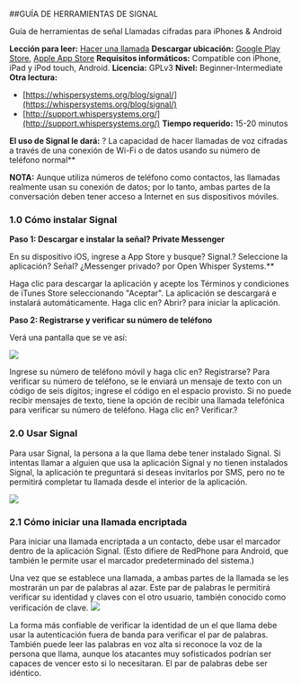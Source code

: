 [Title]: # ()
[Difficulty]: # (Principiante)
[Order]: # (0)

##GUÍA DE HERRAMIENTAS DE SIGNAL

Guía de herramientas de señal 
Llamadas cifradas para iPhones & Android

**Lección para leer:** [Hacer una llamada](umbrella://lesson/making-a-call) 
**Descargar ubicación:** [Google Play Store](https://play.google.com/store/apps/details?id=org.thoughtcrime.securesms), [Apple App Store](https://itunes.apple.com/us/app/signal-private-messenger/id874139669?mt=8) 
**Requisitos informáticos:** Compatible con iPhone, iPad y iPod touch, Android. 
**Licencia:** GPLv3 
**Nivel:** Beginner-Intermediate 
**Otra lectura:** 
- [https://whispersystems.org/blog/signal/](https://whispersystems.org/blog/signal/) 
- [http://support.whispersystems.org/](http://support.whispersystems.org/) 
**Tiempo requerido:** 15-20 minutos

**El uso de Signal le dará:** 
? La capacidad de hacer llamadas de voz cifradas a través de una conexión de Wi-Fi o de datos usando su número de teléfono normal**

**NOTA:** 
Aunque utiliza números de teléfono como contactos, las llamadas realmente usan su conexión de datos; por lo tanto, ambas partes de la conversación deben tener acceso a Internet en sus dispositivos móviles. 



### 1.0 Cómo instalar Signal

**Paso 1: Descargar e instalar la señal? Private Messenger**

En su dispositivo iOS, ingrese a App Store y busque? Signal.? Seleccione la aplicación? Señal? ¿Messenger privado? por Open Whisper Systems.**

Haga clic para descargar la aplicación y acepte los Términos y condiciones de iTunes Store seleccionando "Aceptar". La aplicación se descargará e instalará automáticamente. Haga clic en? Abrir? para iniciar la aplicación.

**Paso 2: Registrarse y verificar su número de teléfono**

Verá una pantalla que se ve así: 

![](tool_signal1.png)

Ingrese su número de teléfono móvil y haga clic en? Registrarse? Para verificar su número de teléfono, se le enviará un mensaje de texto con un código de seis dígitos; ingrese el código en el espacio provisto. Si no puede recibir mensajes de texto, tiene la opción de recibir una llamada telefónica para verificar su número de teléfono. Haga clic en? Verificar.?

### 2.0 Usar Signal

Para usar Signal, la persona a la que llama debe tener instalado Signal. Si intentas llamar a alguien que usa la aplicación Signal y no tienen instalados Signal, la aplicación te preguntará si deseas invitarlos por SMS, pero no te permitirá completar tu llamada desde el interior de la aplicación. 

![](tool_signal2.png)

### 2.1 Cómo iniciar una llamada encriptada

Para iniciar una llamada encriptada a un contacto, debe usar el marcador dentro de la aplicación Signal. (Esto difiere de RedPhone para Android, que también le permite usar el marcador predeterminado del sistema.)

Una vez que se establece una llamada, a ambas partes de la llamada se les mostrarán un par de palabras al azar. Este par de palabras le permitirá verificar su identidad y claves con el otro usuario, también conocido como verificación de clave. ![](tool_signal3.png)

La forma más confiable de verificar la identidad de un el que llama debe usar la autenticación fuera de banda para verificar el par de palabras. También puede leer las palabras en voz alta si reconoce la voz de la persona que llama, aunque los atacantes muy sofisticados podrían ser capaces de vencer esto si lo necesitaran. El par de palabras debe ser idéntico.